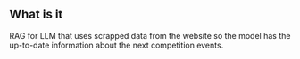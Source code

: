 ## What is it

RAG for LLM that uses scrapped data from the website so the model has the up-to-date information about
the next competition events.
